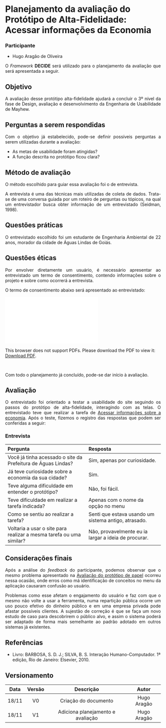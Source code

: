# Planejamento da avaliação do Protótipo de Alta-Fidelidade: Acessar informações da Economia

### Participante
- Hugo Aragão de Oliveira

<p align="justify">O <i>Framework</i> <b>DECIDE</b> será utilizado para o planejamento da avaliação que será apresentada a seguir.</p>

## Objetivo

<p align="justify">A avaliação desse protótipo alta-fidelidade ajudará a concluir o 3º nível da fase de Design, avaliação e desenvolvimento da Engenharia de Usabilidade de Mayhew.</p>

##  Perguntas a serem respondidas

<p align="justify">Com o objetivo já estabelecido, pode-se definir possíveis perguntas a serem utilizadas durante a avaliação:</p>

- As metas de usabilidade foram atingidas?
- A função descrita no protótipo ficou clara?

##  Método de avaliação

<p align="justify"> O método escolhido para guiar essa avaliação foi o de entrevista.</p>
<p align="justify">A  entrevista é uma das técnicas mais utilizadas de coleta de dados. Trata-se de uma conversa guiada por um roteiro de perguntas ou tópicos, na qual um entrevistador busca obter informação de um entrevistado (Seidman, 1998). </p>

##  Questões práticas

<p align="justify">O entrevistado escolhido foi um estudante de Engenharia Ambiental de 22 anos, morador da cidade de Águas Lindas de Goiás.</p>


##  Questões éticas

<p align="justify">Por envolver diretamente um usuário, é necessário apresentar ao entrevistado um termo de consentimento, contendo informações sobre o projeto e sobre como ocorrerá a entrevista.</p>
<p align="justify">O termo de consentimento abaixo será apresentado ao entrevistado:</p>

<object data="../../imagens/TERMO_DE_CONSENTIMENTO_prot_alta.pdf" type="application/pdf" width="700px" height="500px">
<embed src="../../imagens/TERMO_DE_CONSENTIMENTO_prot_alta.pdf">
        <p>This browser does not support PDFs. Please download the PDF to view it: <a href="../../imagens/TERMO_DE_CONSENTIMENTO_prot_alta.pdf">Download PDF</a>.</p>
    </embed>
</object>
<br>

<p align="justify">Com todo o planejamento já concluído, pode-se dar início à avaliação.</p>

## Avaliação 
<p align="justify">O entrevistado foi orientado a testar a usabilidade do site
seguindo os passos do protótipo de alta-fidelidade, interagindo com as telas.
O entrevistado teve que realizar a tarefa de <a href= https://interacao-humano-computador.github.io/2020.1-Prefeiturade-Aguas-Lindas-de-Goias/prototipo_papel/prototipo1/
da cidade de Águas Lindas.>Acessar informações sobre a economia</a>. Após o teste, fizemos o registro das respostas que podem ser conferidas a seguir:</p>


### Entrevista
|Pergunta                                                           |Resposta|
|:------------------------------------------------------------------|:-------|
|Você já tinha acessado o site da Prefeitura de Águas Lindas?       |Sim, apenas por curiosidade.|
|Já teve curiosidade sobre a economia da sua cidade?                |Sim.|
|Teve alguma dificuldade em entender o protótipo?                   |Não, foi fácil.|
|Teve dificuldade em realizar a tarefa indicada?                    |Apenas com o nome da opção no menu|
|Como se sentiu ao realizar a tarefa?                               |Senti que estava usando um sistema antigo, atrasado.|
|Voltaria a usar o site para realizar a mesma tarefa ou uma similar?|Não, provavelmente eu ia largar a ideia de procurar.|


## Considerações finais
<p align="justify">Após a análise do <i>feedback</i> do participante, podemos observar que o mesmo problema apresentado na
<a href= https://interacao-humano-computador.github.io/2020.1-Prefeiturade-Aguas-Lindas-de-Goias/prototipo_papel/av_prototipo1/>Avaliação do protótipo de papel</a> ocorreu nessa ocasião, onde erros como má identificação de conceitos
no menu da aplicação causaram confusão ao usuário.</p>

<p align="justify">Problemas como esse afetam o engajamento do usuário e faz com que o mesmo não volte a usar a ferramenta,
numa repartição pública ocorre um uso pouco efetivo do dinheiro público e em uma empresa privada pode afastar possíveis clientes. A sujestão de correção é que se faça um novo estudo de caso para descobrirem o público alvo, e assim o sistema
poderá ser adaptado de forma mais semelhante ao padrão adotado em outros sistemas já existentes.</p>

## Referências

- Livro: BARBOSA, S. D. J.; SILVA, B. S. Interação Humano-Computador. 1ª edição, Rio de Janeiro: Elsevier, 2010.


## Versionamento

| Data | Versão |           Descrição               |    Autor    |
|:----:|:------:|:---------------------------------:|:-----------:|
|18/11 |V0      |     Criação do documento          |Hugo Aragão  |
|18/11 |V1      | Adiciona planejamento e avaliação |Hugo Aragão  |
